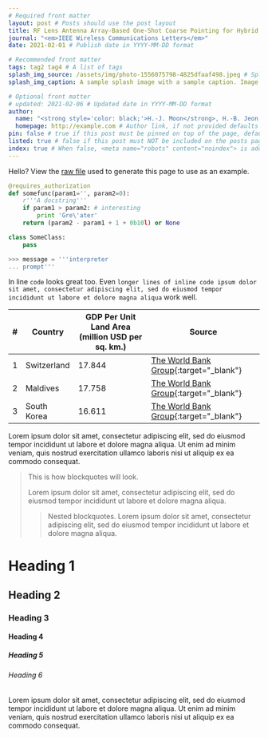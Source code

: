 ```yaml
---
# Required front matter
layout: post # Posts should use the post layout
title: RF Lens Antenna Array-Based One-Shot Coarse Pointing for Hybrid RF/FSO Communications # Post title
journal: "<em>IEEE Wireless Communications Letters</em>"
date: 2021-02-01 # Publish date in YYYY-MM-DD format

# Recommended front matter
tags: tag2 tag4 # A list of tags
splash_img_source: /assets/img/photo-1556075798-4825dfaaf498.jpeg # Splash image source, high resolution images with an aspect ratio close to 4:3 recommended
splash_img_caption: A sample splash image with a sample caption. Image by <a href="https://unsplash.com/@yancymin">Yancy Min</a> on Unsplash. # Splash image caption

# Optional front matter
# updated: 2021-02-06 # Updated date in YYYY-MM-DD format
author: 
  name: "<strong style='color: black;'>H.-J. Moon</strong>, H.-B. Jeon, C.-B. Chae" # Author name, if not provided defaults to site.author.name
  homepage: http://example.com # Author link, if not provided defaults to site.author.homepage
pin: false # true if this post must be pinned on top of the page, default is false.
listed: true # false if this post must NOT be included on the posts page, sitemap, and any of the tag pages, default is true
index: true # When false, <meta name="robots" content="noindex"> is added to the page, default is true
---
```

Hello? View the [raw file](https://raw.githubusercontent.com/ritijjain/pudhina-fresh/master/_posts/2021-02-04-styles.md) used to generate this page to use as an example.

```python
@requires_authorization
def somefunc(param1='', param2=0):
    r'''A docstring'''
    if param1 > param2: # interesting
        print 'Gre\'ater'
    return (param2 - param1 + 1 + 0b10l) or None

class SomeClass:
    pass

>>> message = '''interpreter
... prompt'''

```

In line `code` looks great too. Even `longer lines of inline code ipsum dolor sit amet, consectetur adipiscing elit, sed do eiusmod tempor incididunt ut labore et dolore magna aliqua` work well.

| # | Country | GDP Per Unit Land Area (million USD per sq. km.) | Source |
| ----------- | ----------- | ----------- | ----------- |
| 1 | Switzerland | 17.844 | [The World Bank Group](https://www.worldbank.org/){:target="_blank"} <i class="fas fa-external-link-alt"></i> |
| 2 | Maldives | 17.758 | [The World Bank Group](https://www.worldbank.org/){:target="_blank"} <i class="fas fa-external-link-alt"></i> |
| 3 | South Korea | 16.611 | [The World Bank Group](https://www.worldbank.org/){:target="_blank"} <i class="fas fa-external-link-alt"></i> |

Lorem ipsum dolor sit amet, consectetur adipiscing elit, sed do eiusmod tempor incididunt ut labore et dolore magna aliqua. Ut enim ad minim veniam, quis nostrud exercitation ullamco laboris nisi ut aliquip ex ea commodo consequat.

> This is how blockquotes will look.
>
> Lorem ipsum dolor sit amet, consectetur adipiscing elit, sed do eiusmod tempor incididunt ut labore et dolore magna aliqua.
>> Nested blockquotes. Lorem ipsum dolor sit amet, consectetur adipiscing elit, sed do eiusmod tempor incididunt ut labore et dolore magna aliqua.

# Heading 1
## Heading 2
### Heading 3
#### Heading 4
##### Heading 5
###### Heading 6
Lorem ipsum dolor sit amet, consectetur adipiscing elit, sed do eiusmod tempor incididunt ut labore et dolore magna aliqua. Ut enim ad minim veniam, quis nostrud exercitation ullamco laboris nisi ut aliquip ex ea commodo consequat.